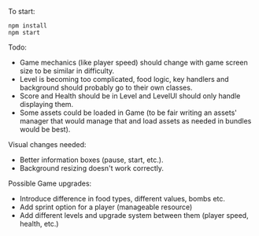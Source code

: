 To start:
```
npm install 
npm start
```

Todo:
* Game mechanics (like player speed) should change with game screen size to be similar  in difficulty.
* Level is becoming too complicated, food logic, key handlers and background should probably go to their own classes.
* Score and Health should be in Level and LevelUI should only handle displaying them.
* Some assets could be loaded in Game (to be fair writing an assets' manager that would manage that and load assets as needed in bundles would be best).

Visual changes needed:
* Better information boxes (pause, start, etc.).
* Background resizing doesn't work correctly.

Possible Game upgrades:
* Introduce difference in food types, different values, bombs etc.
* Add sprint option for a player (manageable resource)
* Add different levels and upgrade system between them (player speed, health, etc.)
